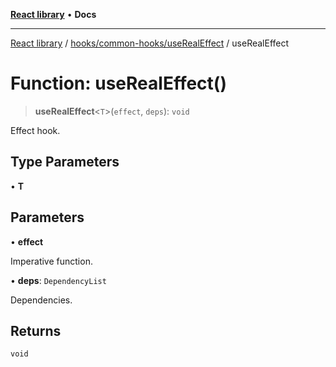 [**React library**](../../../../index.md) • **Docs**

***

[React library](../../../../modules.md) / [hooks/common-hooks/useRealEffect](../index.md) / useRealEffect

# Function: useRealEffect()

> **useRealEffect**\<`T`\>(`effect`, `deps`): `void`

Effect hook.

## Type Parameters

• **T**

## Parameters

• **effect**

Imperative function.

• **deps**: `DependencyList`

Dependencies.

## Returns

`void`
